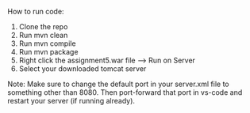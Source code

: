 How to run code:

1. Clone the repo
2. Run mvn clean
3. Run mvn compile
4. Run mvn package
5. Right click the assignment5.war file --> Run on Server
6. Select your downloaded tomcat server

Note: Make sure to change the default port in your server.xml file to something other than 8080. Then port-forward that port in vs-code and restart your server (if running already). 
